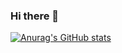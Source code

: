 ### Hi there 👋

[![Anurag's GitHub stats](https://github-readme-stats.vercel.app/api?username=chbkull)](https://github.com/anuraghazra/github-readme-stats)

<!--
**chbkull/chbkull** is a ✨ _special_ ✨ repository because its `README.md` (this file) appears on your GitHub profile.

Here are some ideas to get you started:

- 🔭 I’m currently working on ...
- 🌱 I’m currently learning ...
- 👯 I’m looking to collaborate on ...
- 🤔 I’m looking for help with ...
- 💬 Ask me about ...
- 📫 How to reach me: ...
- 😄 Pronouns: ...
- ⚡ Fun fact: ...
-->
